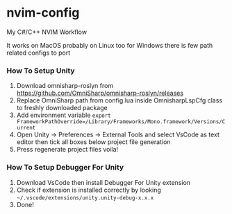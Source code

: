 # nvim-config
My C#/C++ NVIM Workflow

It works on MacOS probably on Linux too for Windows there is few path related configs to port

### How To Setup Unity

1) Download omnisharp-roslyn from https://github.com/OmniSharp/omnisharp-roslyn/releases
2) Replace OmniSharp path from config.lua inside OmnisharpLspCfg class to freshly downloaded package
3) Add environment variable `export FrameworkPathOverride=/Library/Frameworks/Mono.framework/Versions/Current`
4) Open Unity -> Preferences -> External Tools and select VsCode as text editor then tick all boxes below project file generation
5) Press regenerate project files voila! 

### How To Setup Debugger For Unity
1) Download VsCode then install Debugger For Unity extension
2) Check if extension is installed correctly by looking `~/.vscode/extensions/unity.unity-debug-x.x.x`
3) Done!
